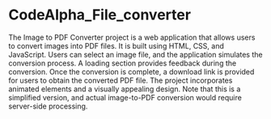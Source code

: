 # CodeAlpha_File_converter
The Image to PDF Converter project is a web application that allows users to convert images into PDF files. It is built using HTML, CSS, and JavaScript. Users can select an image file, and the application simulates the conversion process. A loading section provides feedback during the conversion. Once the conversion is complete, a download link is provided for users to obtain the converted PDF file. The project incorporates animated elements and a visually appealing design. Note that this is a simplified version, and actual image-to-PDF conversion would require server-side processing.
